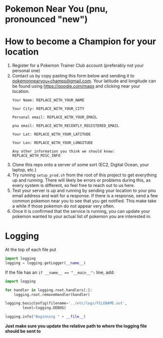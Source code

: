 Pokemon Near You (pnu, pronounced "new")
=======================

# How to become a Champion for your location #
1. Register for a Pokemon Trainer Club account (preferably not your personal one)
2. Contact us by copy pasting this form below and sending it to pokemonnearyou+champs@gmail.com. Your latitude and longitude can be found using https://google.com/maps and clicking near your location.
    ```
    Your Name: REPLACE_WITH_YOUR_NAME
    
    Your City: REPLACE_WITH_YOUR_CITY
    
    Personal email: REPLACE_WITH_YOUR_EMAIL
    
    pnu email: REPLACE_WITH_RECENTLY_REGISTERED_EMAIL
    
    Your Lat: REPLACE_WITH_YOUR_LATITUDE
    
    Your Lon: REPLACE_WITH_YOUR_LONGITUDE
    
    Any other information you think we should know: REPLACE_WITH_MISC_INFO
    ```
3. Clone this repo onto a server of some sort (EC2, Digital Ocean, your laptop, etc.)
4. Try running `setup_prod.sh` from the root of this project to get everything up and running. There will likely be errors or problems during this, as every system is different, so feel free to reach out to us here.
5. Test your server is up and running by sending your location to your pnu email address and wait for a response. If there is a response, send a few common pokemon near you to see that you get notified. This make take a while if those pokemon do not appear very often.
6. Once it is confirmed that the service is running, you can update your pokemon wanted to your actual list of pokemon you are interested in.


# Logging #
At the top of each file put
```python
import logging
logging = logging.getLogger(__name__)
```

If the file has an `if __name__ == "__main__":` line, add:
```python
import logging

for handler in logging.root.handlers[:]:
    logging.root.removeHandler(handler)

logging.basicConfig(filename='../etc/logs/FILENAME.out',
        level=logging.DEBUG)

logging.info("Beginning " + __file__)
```
**Just make sure you update the relative path to where the logging file should
be sent to**
